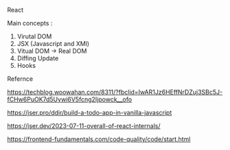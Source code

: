 React 

Main concepts :

1. Virutal DOM
2. JSX (Javascript and XMl)
3. Vitual DOM -> Real DOM
4. Diffing Update 
5. Hooks 



Refernce

https://techblog.woowahan.com/8311/?fbclid=IwAR1Jz6HEffNrDZuj3SBc5J-fCHw6PuOK7d5Uywi6V5fcng2Ijpowck__ofo

https://jser.pro/ddir/build-a-todo-app-in-vanilla-javascript

https://jser.dev/2023-07-11-overall-of-react-internals/

https://frontend-fundamentals.com/code-quality/code/start.html